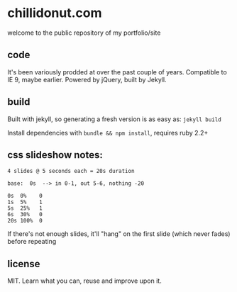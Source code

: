 # chillidonut.com

welcome to the public repository of my portfolio/site

## code

It's been variously prodded at over the past couple of years. Compatible to
IE 9, maybe earlier. Powered by jQuery, built by Jekyll.

## build

Built with jekyll, so generating a fresh version is as easy as: `jekyll build`

Install dependencies with `bundle && npm install`, requires ruby 2.2+

## css slideshow notes:

```
4 slides @ 5 seconds each = 20s duration

base:  0s  --> in 0-1, out 5-6, nothing -20

0s  0%    0
1s  5%    1
5s  25%   1
6s  30%   0
20s 100%  0
```

If there's not enough slides, it'll "hang" on the first slide (which never fades)
before repeating

## license

MIT. Learn what you can, reuse and improve upon it.

